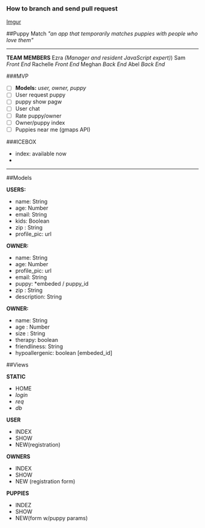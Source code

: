 ### How to branch and send pull request

[Imgur](http://i.imgur.com/u249zB2.jpg)

##Puppy Match
*"an app that temporarily matches puppies with people who love them"*
__________________
**TEAM MEMBERS**
Ezra *(Manager and resident JavaScript expert)*)
Sam *Front End*
Rachelle *Front End*
Meghan *Back End*
Abel *Back End*

###MVP 
- [ ]   **Models:** *user, owner, puppy*
- [ ]   User request puppy
- [ ]   puppy show pagw
- [ ]   User chat 
- [ ]   Rate  puppy/owner
- [ ]   Owner/puppy index
- [ ]   Puppies near me (gmaps API)

###ICEBOX
-  index: available now 
-  

_____________

##Models

**USERS:**

- name: String
- age: Number 
- email: String
- kids: Boolean
- zip : String
- profile_pic: url 

**OWNER:**

- name: String
- age: Number
- profile_pic: url 
- email: String
- puppy: *embeded / puppy_id 
- zip : String
- description: String

**OWNER:**

- name: String
- age : Number
- size : String
- therapy: boolean
- friendliness: String 
- hypoallergenic: boolean
[embeded_id]

##Views

**STATIC**

- HOME
- *login*
- *req*
- *db*

**USER**

- INDEX
- SHOW
- NEW(registration)

**OWNERS**

- INDEX
- SHOW
- NEW (registration form)

**PUPPIES**

- INDEZ
- SHOW
- NEW(form w/puppy params)

